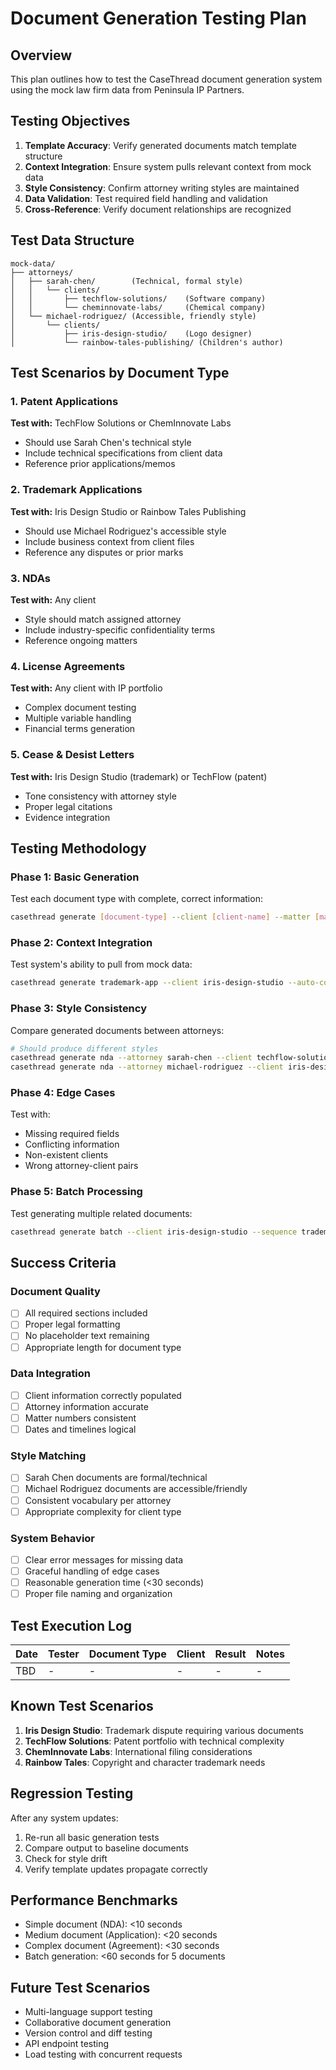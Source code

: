 # Document Generation Testing Plan

## Overview
This plan outlines how to test the CaseThread document generation system using the mock law firm data from Peninsula IP Partners.

## Testing Objectives

1. **Template Accuracy**: Verify generated documents match template structure
2. **Context Integration**: Ensure system pulls relevant context from mock data
3. **Style Consistency**: Confirm attorney writing styles are maintained
4. **Data Validation**: Test required field handling and validation
5. **Cross-Reference**: Verify document relationships are recognized

## Test Data Structure

```
mock-data/
├── attorneys/
│   ├── sarah-chen/        (Technical, formal style)
│   │   └── clients/
│   │       ├── techflow-solutions/    (Software company)
│   │       └── cheminnovate-labs/     (Chemical company)
│   └── michael-rodriguez/ (Accessible, friendly style)
│       └── clients/
│           ├── iris-design-studio/    (Logo designer)
│           └── rainbow-tales-publishing/ (Children's author)
```

## Test Scenarios by Document Type

### 1. Patent Applications
**Test with:** TechFlow Solutions or ChemInnovate Labs
- Should use Sarah Chen's technical style
- Include technical specifications from client data
- Reference prior applications/memos

### 2. Trademark Applications  
**Test with:** Iris Design Studio or Rainbow Tales Publishing
- Should use Michael Rodriguez's accessible style
- Include business context from client files
- Reference any disputes or prior marks

### 3. NDAs
**Test with:** Any client
- Style should match assigned attorney
- Include industry-specific confidentiality terms
- Reference ongoing matters

### 4. License Agreements
**Test with:** Any client with IP portfolio
- Complex document testing
- Multiple variable handling
- Financial terms generation

### 5. Cease & Desist Letters
**Test with:** Iris Design Studio (trademark) or TechFlow (patent)
- Tone consistency with attorney style
- Proper legal citations
- Evidence integration

## Testing Methodology

### Phase 1: Basic Generation
Test each document type with complete, correct information:
```bash
casethread generate [document-type] --client [client-name] --matter [matter-id]
```

### Phase 2: Context Integration
Test system's ability to pull from mock data:
```bash
casethread generate trademark-app --client iris-design-studio --auto-context
```

### Phase 3: Style Consistency
Compare generated documents between attorneys:
```bash
# Should produce different styles
casethread generate nda --attorney sarah-chen --client techflow-solutions
casethread generate nda --attorney michael-rodriguez --client iris-design-studio
```

### Phase 4: Edge Cases
Test with:
- Missing required fields
- Conflicting information
- Non-existent clients
- Wrong attorney-client pairs

### Phase 5: Batch Processing
Test generating multiple related documents:
```bash
casethread generate batch --client iris-design-studio --sequence trademark-dispute
```

## Success Criteria

### Document Quality
- [ ] All required sections included
- [ ] Proper legal formatting
- [ ] No placeholder text remaining
- [ ] Appropriate length for document type

### Data Integration
- [ ] Client information correctly populated
- [ ] Attorney information accurate
- [ ] Matter numbers consistent
- [ ] Dates and timelines logical

### Style Matching
- [ ] Sarah Chen documents are formal/technical
- [ ] Michael Rodriguez documents are accessible/friendly
- [ ] Consistent vocabulary per attorney
- [ ] Appropriate complexity for client type

### System Behavior
- [ ] Clear error messages for missing data
- [ ] Graceful handling of edge cases
- [ ] Reasonable generation time (<30 seconds)
- [ ] Proper file naming and organization

## Test Execution Log

| Date | Tester | Document Type | Client | Result | Notes |
|------|--------|--------------|--------|--------|-------|
| TBD  | -      | -            | -      | -      | -     |

## Known Test Scenarios

1. **Iris Design Studio**: Trademark dispute requiring various documents
2. **TechFlow Solutions**: Patent portfolio with technical complexity
3. **ChemInnovate Labs**: International filing considerations
4. **Rainbow Tales**: Copyright and character trademark needs

## Regression Testing

After any system updates:
1. Re-run all basic generation tests
2. Compare output to baseline documents
3. Check for style drift
4. Verify template updates propagate correctly

## Performance Benchmarks

- Simple document (NDA): <10 seconds
- Medium document (Application): <20 seconds  
- Complex document (Agreement): <30 seconds
- Batch generation: <60 seconds for 5 documents

## Future Test Scenarios

- Multi-language support testing
- Collaborative document generation
- Version control and diff testing
- API endpoint testing
- Load testing with concurrent requests 